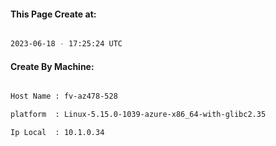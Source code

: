
   
#### This Page Create at:

```bash

2023-06-18 - 17:25:24 UTC

```

#### Create By Machine:

```bash

Host Name : fv-az478-528

platform  : Linux-5.15.0-1039-azure-x86_64-with-glibc2.35

Ip Local  : 10.1.0.34

```

